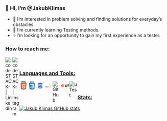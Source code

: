 ### 👋 Hi, I’m @JakubKlimas
- 👀 I’m interested in problem solving and finding solutions for everyday’s obstacles.
- 🌱 I’m currently learning Testing methods.
- ✨I’m looking for an opportunity to gain my first experience as a tester.

### How to reach me:
[<img align="left" alt="codeSTACKr | LinkedIn" width="22px" src="https://image.flaticon.com/icons/png/512/174/174857.png" />][linkedin]
<a href="mailto:jakub.wincent.klimas@gmail.com"><img align="left" alt="codeSTACKr | Instagram" width="22px" src="https://upload.wikimedia.org/wikipedia/commons/4/4e/Gmail_Icon.png" />
 <br /> 
### Languages and Tools:
<img align="left" alt="HTML5" width="26px" src="https://raw.githubusercontent.com/github/explore/80688e429a7d4ef2fca1e82350fe8e3517d3494d/topics/html/html.png" />
<img align="left" alt="CSS3" width="26px" src="https://raw.githubusercontent.com/github/explore/80688e429a7d4ef2fca1e82350fe8e3517d3494d/topics/css/css.png" />
<img align="left" alt="SQL" width="26px" src="https://raw.githubusercontent.com/github/explore/80688e429a7d4ef2fca1e82350fe8e3517d3494d/topics/sql/sql.png" /> 
<img align="left" alt="MySQL" width="26px" src="https://raw.githubusercontent.com/github/explore/80688e429a7d4ef2fca1e82350fe8e3517d3494d/topics/mysql/mysql.png" />
<img align="left" alt="GitHub" width="26px" src="https://icons-for-free.com/iconfiles/png/512/code+collaboration+github+network+round+social+icon-1320086084536018107.png" />
<img align="left" alt="Git" width="26px" src="https://raw.githubusercontent.com/github/explore/80688e429a7d4ef2fca1e82350fe8e3517d3494d/topics/git/git.png" />
<img align="left" alt="uTest" width="26px" src="https://seeklogo.com/images/U/utest-logo-25A12C4C0A-seeklogo.com.gif" />
 <br />
  
 ### Stats: 
![Jakub Klimas GitHub stats](https://github-readme-stats.vercel.app/api?username=JakubKlimas&hide=contribs,prs,issues?username=anuraghazra&show_icons=true&theme=algolia)
 
[linkedin]: https://www.linkedin.com/in/jakub-klimas-637856203/
